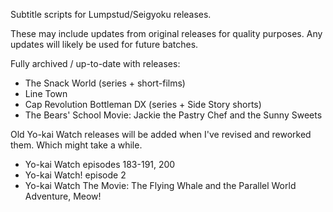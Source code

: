 Subtitle scripts for Lumpstud/Seigyoku releases.

These may include updates from original releases for quality purposes. Any updates will likely be used for future batches.

Fully archived / up-to-date with releases:
- The Snack World (series + short-films)
- Line Town
- Cap Revolution Bottleman DX (series + Side Story shorts)
- The Bears' School Movie: Jackie the Pastry Chef and the Sunny Sweets

Old Yo-kai Watch releases will be added when I've revised and reworked them. Which might take a while.
- Yo-kai Watch episodes 183-191, 200
- Yo-kai Watch! episode 2
- Yo-kai Watch The Movie: The Flying Whale and the Parallel World Adventure, Meow!
